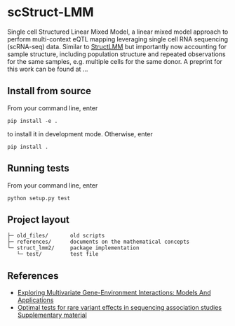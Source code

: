 # scStruct-LMM

Single cell Structured Linear Mixed Model, a linear mixed model approach to perform multi-context eQTL mapping leveraging single cell RNA sequencing (scRNA-seq) data.
Similar to [StructLMM](https://www.nature.com/articles/s41588-018-0271-0) but importantly now accounting for sample structure, including population structure and repeated observations for the same samples, e.g. multiple cells for the same donor.
A preprint for this work can be found at ...

## Install from source

From your command line, enter

    pip install -e .

to install it in development mode.
Otherwise, enter

    pip install .

## Running tests

From your command line, enter

    python setup.py test

## Project layout

    ├─ old_files/       old scripts
    ├─ references/      documents on the mathematical concepts
    └─ struct_lmm2/     package implementation
       └─ test/         test file

## References

- [Exploring Multivariate Gene-Environment Interactions: Models And Applications](https://www.repository.cam.ac.uk/handle/1810/290971)
- [Optimal tests for rare variant effects in sequencing association studies](https://www.ncbi.nlm.nih.gov/pmc/articles/PMC3440237/) [Supplementary material](https://www.ncbi.nlm.nih.gov/pmc/articles/PMC3440237/bin/supp_kxs014_kxs014supp.pdf)
